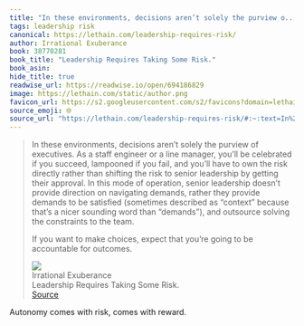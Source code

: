 ```yaml
---
title: "In these environments, decisions aren’t solely the purview o..."
tags: leadership risk
canonical: https://lethain.com/leadership-requires-risk/
author: Irrational Exuberance
book: 38770281
book_title: "Leadership Requires Taking Some Risk."
book_asin: 
hide_title: true
readwise_url: https://readwise.io/open/694186829
image: https://lethain.com/static/author.png
favicon_url: https://s2.googleusercontent.com/s2/favicons?domain=lethain.com
source_emoji: 🌐
source_url: "https://lethain.com/leadership-requires-risk/#:~:text=In%20these%20environments%2C,accountable%20for%20outcomes."
---
```


> In these environments, decisions aren’t solely the purview of executives. As a staff engineer or a line manager, you’ll be celebrated if you succeed, lampooned if you fail, and you’ll have to own the risk directly rather than shifting the risk to senior leadership by getting their approval. In this mode of operation, senior leadership doesn’t provide direction on navigating demands, rather they provide demands to be satisfied (sometimes described as “context” because that’s a nicer sounding word than “demands”), and outsource solving the constraints to the team.
> 
> If you want to make choices, expect that you’re going to be accountable for outcomes.
> <div class="quoteback-footer"><div class="quoteback-avatar"><img class="mini-favicon" src="https://s2.googleusercontent.com/s2/favicons?domain=lethain.com"></div><div class="quoteback-metadata"><div class="metadata-inner"><span style="display:none">FROM:</span><div aria-label="Irrational Exuberance" class="quoteback-author"> Irrational Exuberance</div><div aria-label="Leadership Requires Taking Some Risk." class="quoteback-title"> Leadership Requires Taking Some Risk.</div></div></div><div class="quoteback-backlink"><a target="_blank" aria-label="go to the full text of this quotation" rel="noopener" href="https://lethain.com/leadership-requires-risk/#:~:text=In%20these%20environments%2C,accountable%20for%20outcomes." class="quoteback-arrow"> Source</a></div></div>

Autonomy comes with risk, comes with reward.